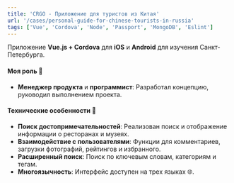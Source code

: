 ```yaml
---
title: 'CRGO - Приложение для туристов из Китая'
url: '/cases/personal-guide-for-chinese-tourists-in-russia'
tags: ['Vue', 'Cordova', 'Node', 'Passport', 'MongoDB', 'Eslint']
---
```


Приложение **Vue.js + Cordova** для **iOS** и **Android** для изучения Санкт-Петербурга.

#### Моя роль 🎯
- **Менеджер продукта** и **программист**: Разработал концепцию, руководил выполнением проекта.

#### Технические особенности 🚀
- **Поиск достопримечательностей**: Реализован поиск и отображение информации о ресторанах и музеях.
- **Взаимодействие с пользователями**: Функции для комментариев, загрузки фотографий, рейтингов и избранного.
- **Расширенный поиск**: Поиск по ключевым словам, категориям и тегам.
- **Многоязычность**: Интерфейс доступен на трех языках 🌐.
